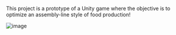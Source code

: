 This project is a prototype of a Unity game where the objective is to optimize an assembly-line style of food production! 

![image](https://user-images.githubusercontent.com/58792926/215961668-f88bddb3-1c4d-493a-97f8-145cb2bde20c.png)
